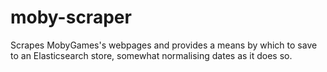 moby-scraper
============

Scrapes MobyGames's webpages and provides a means by which to save to an Elasticsearch store, somewhat normalising dates as it does so.
